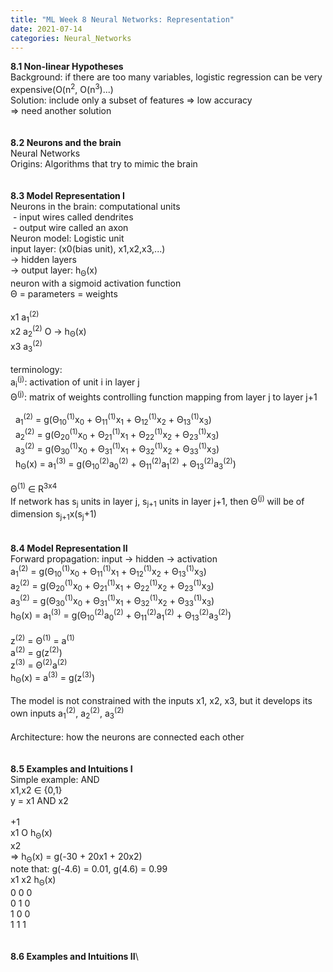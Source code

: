 ```yaml
---
title: "ML Week 8 Neural Networks: Representation"
date: 2021-07-14
categories: Neural_Networks
---
```

**8.1 Non-linear Hypotheses**\
Background: if there are too many variables, logistic regression can be very expensive(O(n<sup>2</sup>, O(n<sup>3</sup>)...)\
Solution: include only a subset of features => low accuracy\
=> need another solution\
\
\
**8.2 Neurons and the brain**\
Neural Networks\
Origins: Algorithms that try to mimic the brain\
\
\
**8.3 Model Representation I**\
Neurons in the brain: computational units\
&nbsp;- input wires called dendrites\
&nbsp;- output wire called an axon\
Neuron model: Logistic unit\
input layer: (x0(bias unit), x1,x2,x3,...)\
-> hidden layers\
-> output layer: h<sub>Θ</sub>(x)\
neuron with a sigmoid activation function\
Θ = parameters = weights\
\
x1   a<sub>1</sub><sup>(2)</sup>\
x2   a<sub>2</sub><sup>(2)</sup>   O  ->  h<sub>Θ</sub>(x)\
x3   a<sub>3</sub><sup>(2)</sup>\
\
terminology:\
a<sub>i</sub><sup>(j)</sup>: activation of unit i in layer j\
Θ<sup>(j)</sup>: matrix of weights controlling function mapping from layer j to layer j+1\
\
&nbsp; a<sub>1</sub><sup>(2)</sup> = g(Θ<sub>10</sub><sup>(1)</sup>x<sub>0</sub> + Θ<sub>11</sub><sup>(1)</sup>x<sub>1</sub> + Θ<sub>12</sub><sup>(1)</sup>x<sub>2</sub> + Θ<sub>13</sub><sup>(1)</sup>x<sub>3</sub>)\
&nbsp; a<sub>2</sub><sup>(2)</sup> = g(Θ<sub>20</sub><sup>(1)</sup>x<sub>0</sub> + Θ<sub>21</sub><sup>(1)</sup>x<sub>1</sub> + Θ<sub>22</sub><sup>(1)</sup>x<sub>2</sub> + Θ<sub>23</sub><sup>(1)</sup>x<sub>3</sub>)\
&nbsp; a<sub>3</sub><sup>(2)</sup> = g(Θ<sub>30</sub><sup>(1)</sup>x<sub>0</sub> + Θ<sub>31</sub><sup>(1)</sup>x<sub>1</sub> + Θ<sub>32</sub><sup>(1)</sup>x<sub>2</sub> + Θ<sub>33</sub><sup>(1)</sup>x<sub>3</sub>)\
&nbsp; h<sub>Θ</sub>(x) = a<sub>1</sub><sup>(3)</sup> = g(Θ<sub>10</sub><sup>(2)</sup>a<sub>0</sub><sup>(2)</sup> + Θ<sub>11</sub><sup>(2)</sup>a<sub>1</sub><sup>(2)</sup> + Θ<sub>13</sub><sup>(2)</sup>a<sub>3</sub><sup>(2)</sup>)\
\
Θ<sup>(1)</sup> ∈ R<sup>3x4</sup>\
If network has s<sub>j</sub> units in layer j, s<sub>j+1</sub> units in layer j+1, then Θ<sup>(j)</sup> will be of dimension s<sub>j+1</sub>x(s<sub>j</sub>+1)\
\
\
**8.4 Model Representation II**\
Forward propagation: input -> hidden -> activation\
a<sub>1</sub><sup>(2)</sup> = g(Θ<sub>10</sub><sup>(1)</sup>x<sub>0</sub> + Θ<sub>11</sub><sup>(1)</sup>x<sub>1</sub> + Θ<sub>12</sub><sup>(1)</sup>x<sub>2</sub> + Θ<sub>13</sub><sup>(1)</sup>x<sub>3</sub>)\
a<sub>2</sub><sup>(2)</sup> = g(Θ<sub>20</sub><sup>(1)</sup>x<sub>0</sub> + Θ<sub>21</sub><sup>(1)</sup>x<sub>1</sub> + Θ<sub>22</sub><sup>(1)</sup>x<sub>2</sub> + Θ<sub>23</sub><sup>(1)</sup>x<sub>3</sub>)\
a<sub>3</sub><sup>(2)</sup> = g(Θ<sub>30</sub><sup>(1)</sup>x<sub>0</sub> + Θ<sub>31</sub><sup>(1)</sup>x<sub>1</sub> + Θ<sub>32</sub><sup>(1)</sup>x<sub>2</sub> + Θ<sub>33</sub><sup>(1)</sup>x<sub>3</sub>)\
h<sub>Θ</sub>(x) = a<sub>1</sub><sup>(3)</sup> = g(Θ<sub>10</sub><sup>(2)</sup>a<sub>0</sub><sup>(2)</sup> + Θ<sub>11</sub><sup>(2)</sup>a<sub>1</sub><sup>(2)</sup> + Θ<sub>13</sub><sup>(2)</sup>a<sub>3</sub><sup>(2)</sup>)\
\
z<sup>(2)</sup> = Θ<sup>(1)</sup> = a<sup>(1)</sup>\
a<sup>(2)</sup> = g(z<sup>(2)</sup>)\
z<sup>(3)</sup> = Θ<sup>(2)</sup>a<sup>(2)</sup>\
h<sub>Θ</sub>(x) = a<sup>(3)</sup> = g(z<sup>(3)</sup>)\
\
The model is not constrained with the inputs x1, x2, x3, but it develops its own inputs a<sub>1</sub><sup>(2)</sup>, a<sub>2</sub><sup>(2)</sup>, a<sub>3</sub><sup>(2)</sup>\
\
Architecture: how the neurons are connected each other\
\
\
**8.5 Examples and Intuitions I**\
Simple example: AND\
x1,x2 ∈ {0,1}\
y = x1 AND x2\
\
+1\
x1   O   h<sub>Θ</sub>(x)\
x2\
=> h<sub>Θ</sub>(x) = g(-30 + 20x1 + 20x2)\
note that: g(-4.6) = 0.01, g(4.6) = 0.99\
x1   x2   h<sub>Θ</sub>(x)\
0    0     0\
0    1     0\
1    0     0\
1    1     1\
\
\
**8.6 Examples and Intuitions II**\

